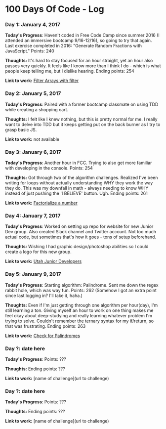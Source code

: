 # 100 Days Of Code - Log

### Day 1: January 4, 2017

**Today's Progress**: Haven't coded in Free Code Camp since summer 2016 (I attended an immersive bootcamp 9/16-12/16), so going to try that again. Last exercise completed in 2016: "Generate Random Fractions with JavaScript." Points: 240

**Thoughts:** It's hard to stay focused for an hour straight, yet an hour also passes very quickly. It feels like I know more than I think I do - which is what people keep telling me, but I dislike hearing. Ending points: 254

**Link to work:** [Filter Arrays with filter](https://www.freecodecamp.com/challenges/filter-arrays-with-filter)

### Day 2: January 5, 2017

**Today's Progress**: Paired with a former bootcamp classmate on using TDD while creating a shopping cart.

**Thoughts:** I felt like I knew nothing, but this is pretty normal for me. I really want to delve into TDD but it keeps getting put on the back burner as I try to grasp basic JS.

**Link to work:** not available

### Day 3: January 6, 2017

**Today's Progress**: Another hour in FCC. Trying to also get more familiar with developing in the console. Points: 254

**Thoughts:** Got through two of the algorithm challenges. Realized I've been writing for loops without actually understanding WHY they work the way they do. This was my downfall in math - always needing to know WHY instead of just pushing the 'I BELIEVE' button. Ugh. Ending points: 261

**Link to work:** [Factorialize a number](https://www.freecodecamp.com/challenges/factorialize-a-number#?solution=%0Afunction%20factorialize(num)%20%7B%0A%20%20if%20(num%20%3D%3D%3D%200%20%7C%7C%20num%20%3D%3D%3D%201)%20%7B%0A%20%20%20%20return%201%3B%0A%20%20%7D%0A%20%20for%20(let%20i%20%3D%20num%20-%201%3B%20i%20%3E%3D%201%3B%20i--)%20%7B%0A%20%20%20%20num%20%3D%20num%20*%20i%3B%0A%20%20%7D%0A%20%20return%20num%3B%0A%7D%0A%0Afactorialize(5)%3B%0A)

### Day 4: January 7, 2017

**Today's Progress**: Worked on setting up repo for website for new Junior Dev group. Also created Slack channel and Twitter account. Not too much actual code, but sometimes that's how it goes - tons of setup beforehand.

**Thoughts:** Wishing I had graphic design/photoshop abilities so I could create a logo for this new group.

**Link to work:** [Utah Junior Developers](https://github.com/SurlyMae/Utah-Junior-Developers)

### Day 5: January 9, 2017

**Today's Progress**: Starting algorithm: Palindrome. Sent me down the regex rabbit hole, which was way fun. Points: 262 (Somehow I got an extra point since last logging in? I'll take it, haha.)

**Thoughts:** Even if I'm just getting through one algorithm per hour(day), I'm still learning a ton. Giving myself an hour to work on one thing makes me feel okay about deep-studying and really learning whatever problem I'm trying to solve. Couldn't remember the ternary syntax for my if/return, so that was frustrating. Ending points: 263

**Link to work:** [Check for Palindromes](https://www.freecodecamp.com/challenges/check-for-palindromes#?solution=%0Afunction%20palindrome(str)%20%7B%0A%20%20let%20reg%20%3D%20%2F%5B%5EA-Za-z0-9%5D%2Fg%3B%0A%20%20let%20loweredRegexedStr%20%3D%20str.toLowerCase().replace(reg%2C%20'')%3B%0A%20%20let%20processed%20%3D%20loweredRegexedStr.split('').reverse().join('')%3B%0A%20%20if%20(processed%20%3D%3D%3D%20loweredRegexedStr)%20%7B%0A%09return%20true%3B%0A%20%20%7D%0A%20%20else%20%7B%0A%20%20%20%20return%20false%3B%0A%20%20%7D%0A%7D%0A%0A%0A%0Apalindrome(%22eye%22)%3B%0A)

### Day ?: date here

**Today's Progress**: Points: ???

**Thoughts:** Ending points: ???

**Link to work:** [name of challenge](url to challenge)

### Day ?: date here

**Today's Progress**: Points: ???

**Thoughts:** Ending points: ???

**Link to work:** [name of challenge](url to challenge)
